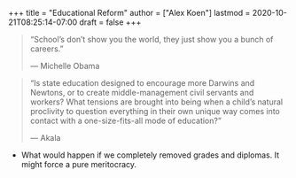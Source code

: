 +++
title = "Educational Reform"
author = ["Alex Koen"]
lastmod = 2020-10-21T08:25:14-07:00
draft = false
+++

> “School’s don’t show you the world, they just show you a bunch of careers.”
>
> — Michelle Obama

<!--quoteend-->

> “Is state education designed to encourage more Darwins and Newtons, or to create middle-management civil servants and workers? What tensions are brought into being when a child’s natural proclivity to question everything in their own unique way comes into contact with a one-size-fits-all mode of education?”
>
> — Akala

-   What would happen if we completely removed grades and diplomas. It might force a pure meritocracy.
